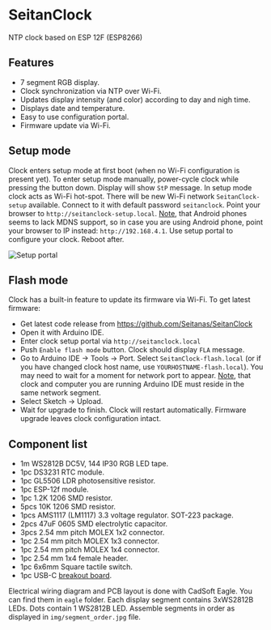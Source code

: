 
# SeitanClock
NTP clock based on ESP 12F (ESP8266)

## Features
- 7 segment RGB display.
- Clock synchronization via NTP over Wi-Fi.
- Updates display intensity (and color) according to day and nigh time.
- Displays date and temperature.
- Easy to use configuration portal.
- Firmware update via Wi-Fi.

## Setup mode
Clock enters setup mode at first boot (when no Wi-Fi configuration is present yet).
To enter setup mode manually, power-cycle clock while pressing the button down.
Display will show `StP` message.
In setup mode clock acts as Wi-Fi hot-spot. There will be new Wi-Fi network `SeitanClock-setup` available. Connect to it with default password `seitanclock`. Point your browser to `http://seitanclock-setup.local`. 
<u>Note</u>, that Android phones seems to lack MDNS support, so in case you are using Android phone, point your browser to IP instead: `http://192.168.4.1`.
Use setup portal to configure your clock. Reboot after.

![Setup portal](https://raw.githubusercontent.com/Seitanas/SeitanClock/master/img/setup_portal.jpg)


## Flash mode
Clock has a built-in feature to update its firmware via Wi-Fi.
To get latest firmware:
- Get latest code release from https://github.com/Seitanas/SeitanClock
- Open it with Arduino IDE.
- Enter clock setup portal via `http://seitanclock.local`
- Push `Enable flash mode` button. Clock should display `FLA` message.
- Go to Arduino IDE -> Tools -> Port. Select `SeitanClock-flash.local` (or if you have changed clock host name, use `YOURHOSTNAME-flash.local`). You may need to wait for a moment for network port to appear.
<u>Note</u>, that clock and computer you are running Arduino IDE must reside in the same network segment.
- Select Sketch -> Upload.
- Wait for upgrade to finish. Clock will restart automatically. Firmware upgrade leaves clock configuration intact.

## Component list
- 1m WS2812B DC5V, 144 IP30 RGB LED tape.
- 1pc DS3231 RTC module.
- 1pc GL5506 LDR photosensitive resistor.
- 1pc ESP-12f module.
- 1pc 1.2K 1206 SMD resistor.
- 5pcs 10K 1206 SMD resistor.
- 1pcs AMS1117 (LM1117) 3.3 voltage regulator. SOT-223 package.
- 2pcs 47uF 0605 SMD electrolytic capacitor.
- 3pcs 2.54 mm pitch MOLEX 1x2 connector.
- 1pc 2.54 mm pitch MOLEX 1x3 connector.
- 1pc 2.54 mm pitch MOLEX 1x4 connector.
- 1pc 2.54 mm 1x4 female header.
- 1pc 6x6mm Square tactile switch.
- 1pc USB-C [breakout board](https://www.adafruit.com/product/4396).

Electrical wiring diagram and PCB layout is done with CadSoft Eagle. You can find them in `eagle` folder.
Each display segment contains 3xWS2812B LEDs. Dots contain 1 WS2812B LED. Assemble segments in order as displayed in `img/segment_order.jpg` file.
